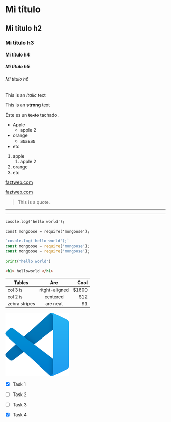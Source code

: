 <!-- HEADINGS -->

# Mi título
## Mi título h2
### Mi título h3
#### Mi título h4
##### Mi título h5
###### Mi título h6

<!-- italic -->
This is an *italic* text

<!-- strong -->
This is an **strong** text

<!-- strikethrough -->
Este es un ~~texto~~ tachado.

<!-- UL -->
* Apple
    * apple 2
* orange
  * asasas 
* etc
<!-- OL -->
1. apple
   1. apple 2
2. orange
3. etc

[faztweb.com](http://www.faztweb.com)


[faztweb.com](http://www.faztweb.com "Custom title")

> This is a quote.

---
___

`cosole.log('hello world');`


```
const mongoose = require('mongoose');
```


```javascript 
`cosole.log('hello world');`
const mongoose = require('mongoose');
const mongoose = require('mongoose');
```
```python
print("hello world")
```
```html
<h1> helloworld </h1>
```

| Tables        |      Are       |  Cool |
| ------------- | :------------: | ----: |
| col 3 is      | ritght-aligned | $1600 |
| col 2 is      |    centered    |   $12 |
| zebra stripes |    are neat    |    $1 |

<!-- Carga imagen por URL 
![Visual studio code logo](https://upload.wikimedia.org/wikipedia/commons/9/9a/Visual_Studio_Code_1.35_icon.svg)
-->

<!-- Carga imagen localmente-->
![Visual studio code logo](Visual_Studio_Code_1.35_icon.svg "VS Code logo")

<!-- GITHUB MARKDOWN -->
* [x] Task 1
* [  ] Task 2
* [  ] Task 3
* [x] Task 4

